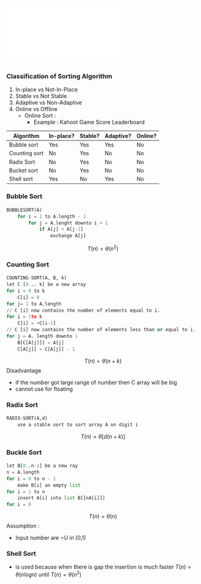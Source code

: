 ![](../../res/L-2005-03-Sorting%20Algorithm.pdf)

### Classification of Sorting Algorithm
1. In-place vs Not-In-Place
2. Stable vs Not Stable
3. Adaptive vs Non-Adaptive
4. Online vs Offline
	- Online Sort : 
		- Example : Kahoot Game Score Leaderboard

| Algorithm     | In-place? | Stable? | Adaptive? | Online? |
|---------------|-----------|---------|-----------|---------|
| Bubble sort   | Yes       | Yes     | Yes       | No      |
| Counting sort | No        | Yes     | No        | No      |
| Radix Sort    | No        | Yes     | No        | No      |
| Bucket sort   | No        | Yes     | No        | No      |
| Shell sort    | Yes       | No      | Yes       | No      |

### Bubble Sort
```python
BUBBLESORT(A)
	for i = 1 to A.length - 1
		for j = A.lenght downto i + 1
			if A[j] < A[j-1]
				exchange A[j]
```

$$T(n) = \theta(n^2)$$

### Counting Sort
```python
COUNTING-SORT(A, B, k)
let C [0... k] be a new array
for i = 0 to k
	C[i] = 0
for j= 1 to A.length
// C [i] now contains the number of elements equal to i.
for i = 1to k
	C[i] = +C[i-1]
// C [i] now contains the number of elements less than or equal to i.
for j = A. length downto 1
	B[C[A[j]]] = A[j]
	C[A[j]] = C[A[j]] - 1
```

$$T(n) = \theta(n+k)$$
Disadvantage
- if the number got large range of number then C array will be big
- cannot use for floating

### Radix Sort
```python
RADIX-SORT(A,d)
	use a stable sort to sort array A on digit i
```

$$T(n) = \theta [d(n+k)]$$

### Buckle Sort
```python
let B[0..n-1] be a new ray
n = A.length
for i = 0 to n - 1
	make B[i] an empty list
for i = 1 to n
	insert A[i] into list B[[nA[i]]]
for i = 0 
```


$$T(n)=\theta(n)$$
Assumption : 
- Input number are ~U in [0,1)

### Shell Sort
- is used because when there is gap the insertion is much faster
$T(n) = \theta(n log n)$ until $T(n) = \theta(n^2)$
